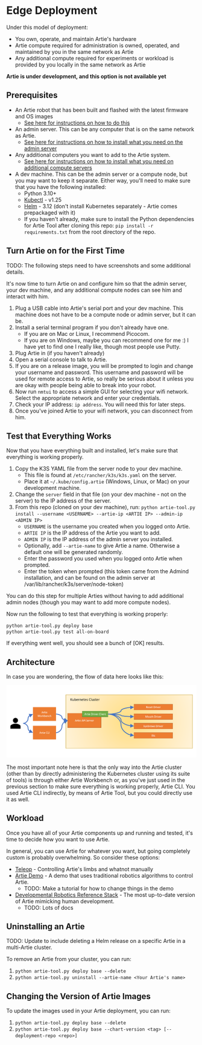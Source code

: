 # Edge Deployment

Under this model of deployment:

- You own, operate, and maintain Artie's hardware
- Artie compute required for administration is owned, operated, and maintained by you in the same network as Artie
- Any additional compute required for experiments or workload is provided by you locally in the same network as Artie

**Artie is under development, and this option is not available yet**

## Prerequisites

* An Artie robot that has been built and flashed with the latest firmware and OS images
    - [See here for instructions on how to do this](../building/building-artie-main.md)
* An admin server. This can be any computer that is on the same network as Artie.
    - [See here for instructions on how to install what you need on the admin server](./admin-server.md)
* Any additional computers you want to add to the Artie system.
    - [See here for instructions on how to install what you need on additional compute servers](./compute-server.md)
* A dev machine. This can be the admin server or a compute node, but you may want to keep it separate.
  Either way, you'll need to make sure that you have the following installed:
    - Python 3.10+
    - [Kubectl](https://kubernetes.io/docs/tasks/tools/) - v1.25
    - [Helm](https://helm.sh/docs/intro/quickstart/) - 3.12 (don't install Kubernetes separately - Artie comes prepackaged with it)
    - If you haven't already, make sure to install the Python dependencies for Artie Tool after cloning this repo:
      `pip install -r requirements.txt` from the root directory of the repo.

## Turn Artie on for the First Time

TODO: The following steps need to have screenshots and some additional details.

It's now time to turn Artie on and configure him so that the admin server, your dev machine, and any
additional compute nodes can see him and interact with him.

1. Plug a USB cable into Artie's serial port and your dev machine. This machine does not have to be
   a compute node or admin server, but it can be.
1. Install a serial terminal program if you don't already have one.
    * If you are on Mac or Linux, I recommend Picocom.
    * If you are on Windows, maybe you can recommend one for me :) I have yet to find one I really like, though
      most people use Putty.
1. Plug Artie in (if you haven't already)
1. Open a serial console to talk to Artie.
1. If you are on a release image, you will be prompted to login and change your username and password.
   This username and password will be used for remote access to Artie, so really be serious about it
   unless you are okay with people being able to break into your robot.
1. Now run `nmtui` to access a simple GUI for selecting your wifi network. Select the appropriate network
   and enter your credentials.
1. Check your IP address: `ip address`. You will need this for later steps.
1. Once you've joined Artie to your wifi network, you can disconnect from him.

## Test that Everything Works

Now that you have everything built and installed, let's make sure that everything is working properly.

1. Copy the K3S YAML file from the server node to your dev machine.
    * This file is found at `/etc/rancher/k3s/k3s.yaml` on the server.
    * Place it at `~/.kube/config.artie` (Windows, Linux, or Mac) on your development machine.
1. Change the `server` field in that file (on your dev machine - not on the server) to the IP address of the server.
1. From this repo (cloned on your dev machine), run:
    `python artie-tool.py install --username <USERNAME> --artie-ip <ARTIE IP> --admin-ip <ADMIN IP>`
    * `USERNAME` is the username you created when you logged onto Artie.
    * `ARTIE IP` is the IP address of the Artie you want to add.
    * `ADMIN IP` is the IP address of the admin server you installed.
    * Optionally, add `--artie-name` to give Artie a name. Otherwise a default one will be generated randomly.
    * Enter the password you used when you logged onto Artie when prompted.
    * Enter the token when prompted (this token came from the Admind installation,
      and can be found on the admin server at /var/lib/rancher/k3s/server/node-token)

You can do this step for multiple Arties without having to add additional
admin nodes (though you may want to add more compute nodes).

Now run the following to test that everything is working properly:

```shell
python artie-tool.py deploy base
python artie-tool.py test all-on-board
```

If everything went well, you should see a bunch of [OK] results.

## Architecture

In case you are wondering, the flow of data here looks like this:

![Test Architecture Diagram](../assets/ArchitectureTestMode.png "Test Architecture Overview")

The most important note here is that the only way into the Artie cluster (other than by directly
administering the Kubernetes cluster using its suite of tools) is through either Artie Workbench
or, as you've just used in the previous section to make sure everything is working properly,
Artie CLI. You used Artie CLI indirectly, by means of Artie Tool, but you could directly use it
as well.

## Workload

Once you have all of your Artie components up and running and tested, it's time to decide how you want
to use Artie.

In general, you can use Artie for whatever you want, but going completely custom is probably overwhelming.
So consider these options:

* [Teleop](./teleop.md) - Controlling Artie's limbs and whatnot manually
* [Artie Demo](./deploy-demo.md) - A demo that uses traditional robotics algorithms to control Artie.
    - TODO: Make a tutorial for how to change things in the demo
* [Developmental Robotics Reference Stack](./deploy-artie-reference-stack.md) - The most up-to-date version of
  Artie mimicking human development.
    - TODO: Lots of docs

## Uninstalling an Artie

TODO: Update to include deleting a Helm release on a specific Artie in a multi-Artie cluster.

To remove an Artie from your cluster, you can run:

1. `python artie-tool.py deploy base --delete`
1. `python artie-tool.py uninstall --artie-name <Your Artie's name>`

## Changing the Version of Artie Images

To update the images used in your Artie deployment, you can run:

1. `python artie-tool.py deploy base --delete`
1. `python artie-tool.py deploy base --chart-version <tag> [--deployment-repo <repo>]`
